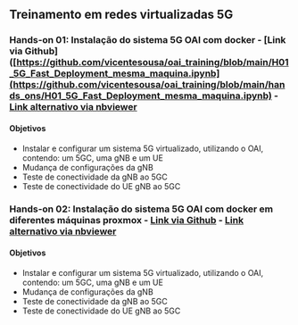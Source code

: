 ## Treinamento em redes virtualizadas 5G

### Hands-on 01: Instalação do sistema 5G OAI com docker - [Link via Github]([https://github.com/vicentesousa/oai_training/blob/main/H01_5G_Fast_Deployment_mesma_maquina.ipynb](https://github.com/vicentesousa/oai_training/blob/main/hands_ons/H01_5G_Fast_Deployment_mesma_maquina.ipynb) - [Link alternativo via nbviewer](https://nbviewer.jupyter.org/github/vicentesousa/oai_training/main/H01_5G_Fast_Deployment_mesma_maquina.ipynb)

#### Objetivos
- Instalar e configurar um sistema 5G virtualizado, utilizando o OAI, contendo: um 5GC, uma gNB e um UE
- Mudança de configurações da gNB
- Teste de conectividade da gNB ao 5GC
- Teste de conectividade do UE gNB ao 5GC

### Hands-on 02: Instalação do sistema 5G OAI com docker em diferentes máquinas proxmox - [Link via Github](https://github.com/vicentesousa/oai_training/blob/main/H01_5G_Fast_Deployment_varias_maquina.ipynb) - [Link alternativo via nbviewer](https://nbviewer.jupyter.org/github/vicentesousa/oai_training/blob/main/H01_5G_Fast_Deployment_varias_maquina.ipynb)

#### Objetivos
- Instalar e configurar um sistema 5G virtualizado, utilizando o OAI, contendo: um 5GC, uma gNB e um UE
- Mudança de configurações da gNB
- Teste de conectividade da gNB ao 5GC
- Teste de conectividade do UE gNB ao 5GC


